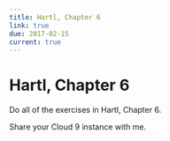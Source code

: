 ```yaml
---
title: Hartl, Chapter 6
link: true
due: 2017-02-15
current: true
---
```

Hartl, Chapter 6
================

Do all of the exercises in Hartl, Chapter 6. 

Share your Cloud 9 instance with me.
